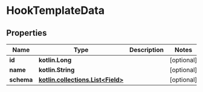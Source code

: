
# HookTemplateData

## Properties
| Name | Type | Description | Notes |
| ------------ | ------------- | ------------- | ------------- |
| **id** | **kotlin.Long** |  |  [optional] |
| **name** | **kotlin.String** |  |  [optional] |
| **schema** | [**kotlin.collections.List&lt;Field&gt;**](Field.md) |  |  [optional] |



